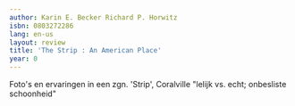 ```yaml
---
author: Karin E. Becker Richard P. Horwitz
isbn: 0803272286
lang: en-us
layout: review
title: 'The Strip : An American Place'
year: 0
---
```

Foto's en ervaringen in een zgn. 'Strip', Coralville
"lelijk vs. echt; onbesliste schoonheid"
